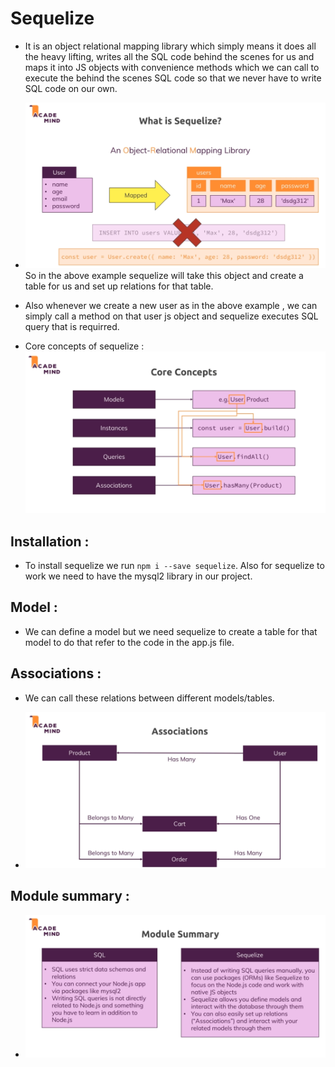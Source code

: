 # Sequelize

* It is an object relational mapping library which simply means it does all the heavy lifting, writes all the SQL code behind the scenes for us and maps it into JS objects with convenience methods which we can call to execute the behind the scenes SQL code so that we never have to write SQL code on our own.

* ![](2022-05-02-16-20-08.png) So in the above example sequelize will take this object and create a table for us and set up relations for that table. 

* Also whenever we create a new user as in the above example , we can simply call a method on that user js object and sequelize executes SQL query that is requirred.

* Core concepts of sequelize : ![](2022-05-02-16-21-14.png)

## Installation : 

* To install sequelize we run `npm i --save sequelize`. Also for sequelize to work we need to have the mysql2 library in our project.

## Model : 

* We can define a model but we need sequelize to create a table for that model to do that refer to the code in the app.js file.

## Associations :

* We can call these relations between different models/tables.

* ![](2022-05-02-21-28-53.png)

## Module summary : 

* ![](2022-05-04-18-15-44.png)

